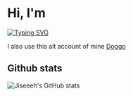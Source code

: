 # Hi, I'm

[![Typing SVG](https://readme-typing-svg.herokuapp.com?color=e14f8d&center=true&vCenter=true&height=100&lines=John+Carlo+N.+Camara;19+years+old;Learning+Front+end+development;Planning+to+explore+back+end+soon)](https://git.io/typing-svg)

I also use this alt account of mine [Doggo](https://github.com/doggo-qt)

## Github stats

![Jiseeeh's GitHub stats](https://github-readme-stats.vercel.app/api?username=Jiseeeh&show_icons=true&theme=radical)
